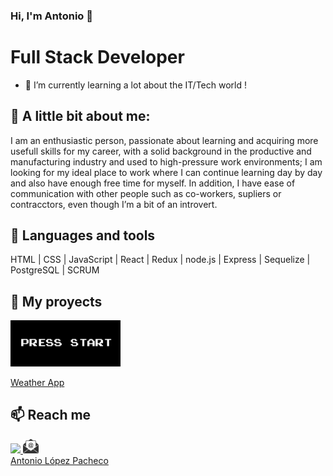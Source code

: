 ### Hi, I'm Antonio 👋 

<h1> Full Stack Developer </h1>
  
- 🔭 I’m currently learning a lot about the IT/Tech world !

## 👀 A little bit about me:
<p>
  I am an enthusiastic person, passionate about learning and acquiring more 
  usefull skills for my career, with a solid background in the productive and 
  manufacturing industry and used to high-pressure work environments; I am 
  looking for my ideal place to work where I can continue learning day by day 
  and also have enough free time for myself.
  In addition, I have ease of communication with other people such as 
  co-workers, supliers or contracctors, even though I’m a bit of an introvert. 
</p>

## 🧰 Languages and tools

HTML | CSS | JavaScript | React | Redux | node.js | Express | Sequelize | PostgreSQL | SCRUM


## 📌 My proyects

<span>
<p>
  <a target="blank" href="https://videogames-single-page-app.vercel.app/" rel="noopener noreferrer"> 
    <img width = "35%" src="https://github.com/zirlp/zirlp/blob/main/start.PNG?raw=true"> 
  </a>
</p>

<p>
  <a target="blank" href="https://weather-app-woad-pi.vercel.app/" rel="noopener noreferrer"> 
<!--    <img width = "35%" src="https://github.com/zirlp/zirlp/blob/main/start.PNG?raw=true">  -->
     Weather App
  </a>
</p>
</span>



## 📫 Reach me
<span>
  <a href="https://www.linkedin.com/in/zirlp/" target="blank"><img src="https://cdn-icons-png.flaticon.com/512/174/174857.png" width="5%"> </a>  
  <a href="mailto:jal.p@hotmail.com" target="blank"> <img src="https://github.com/zirlp/zirlp/blob/main/mail.png?raw=true" width="5%"> </a>  
</span>

<div class="badge-base LI-profile-badge" data-locale="es_ES" data-size="medium" data-theme="dark" data-type="VERTICAL" data-vanity="zirlp" data-version="v1"><a class="badge-base__link LI-simple-link" href="https://mx.linkedin.com/in/zirlp?trk=profile-badge">Antonio López Pacheco</a></div>
              
  



